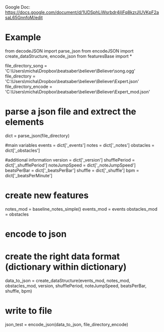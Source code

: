 Google Doc: https://docs.google.com/document/d/1UDSphLiWsrbdr4jliFq8kzrJlUVKpF2asaL65GnnfoM/edit

# Example 

from decodeJSON import parse_json
from encodeJSON import create_dataStructure, encode_json
from featuresBase import *

file_directory_song = 'C:\\Users\micha\Dropbox\\beatsaber\\believer\Believer\song.ogg'
file_directory = 'C:\\Users\micha\Dropbox\\beatsaber\\believer\Believer\Expert.json'
file_directory_encode = 'C:\\Users\micha\Dropbox\\beatsaber\\believer\Believer\Expert_mod.json'


# parse a json file and extrect the elements

dict = parse_json(file_directory)

#main variables
events = dict['_events']
notes = dict['_notes']
obstacles = dict['_obstacles']

#additional information
version = dict['_version']
shufflePeriod = dict['_shufflePeriod']
noteJumpSpeed = dict['_noteJumpSpeed']
beatsPerBar = dict['_beatsPerBar']
shuffle = dict['_shuffle']
bpm = dict['_beatsPerMinute']


# create new features


notes_mod = baseline_notes_simple()
events_mod = events
obstacles_mod = obstacles


# encode to json


# create the right data format (dictionary within dictionary)
data_to_json = create_dataStructure(events_mod, notes_mod, obstacles_mod, version, shufflePeriod, noteJumpSpeed, beatsPerBar, shuffle, bpm)
# write to file
json_test = encode_json(data_to_json, file_directory_encode)
